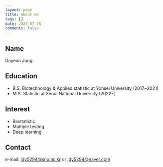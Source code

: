 ```yaml
---
layout: page
title: About me
tags: []
date: 2022-07-28
comments: false
---
```

    
## Name
Dayeon Jung

## Education
* B.S. Biotechnology & Applied statistic at Yonsei University (2017~2021)
* M.S. Statistic at Seoul National University (2022~)

## Interest
* Biostatistic
* Multiple testing
* Deep learning

## Contact
e-mail: jdy5294@snu.ac.kr or jdy5294@naver.com

